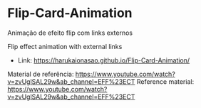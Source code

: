 # Flip-Card-Animation

Animação de efeito flip com links externos

Flip effect animation with external links

- Link: https://harukaionasao.github.io/Flip-Card-Animation/

Material de referência: https://www.youtube.com/watch?v=zvUglSAL29w&ab_channel=EFF%23ECT
Reference material: https://www.youtube.com/watch?v=zvUglSAL29w&ab_channel=EFF%23ECT


